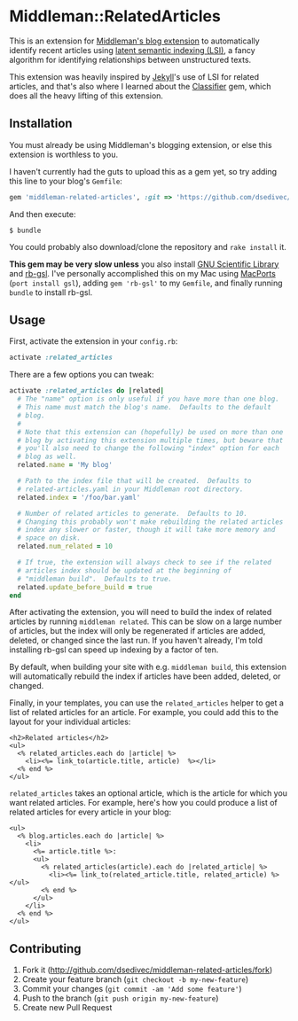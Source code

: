 # Middleman::RelatedArticles

This is an extension for [Middleman's blog extension][] to automatically identify recent articles using [latent semantic indexing (LSI)][lsi], a fancy algorithm for identifying relationships between unstructured texts.

[Middleman's blog extension]: https://github.com/middleman/middleman-blog
[lsi]: https://en.wikipedia.org/wiki/Latent_semantic_indexing

This extension was heavily inspired by [Jekyll][]'s use of LSI for related articles, and that's also where I learned about the [Classifier] gem, which does all the heavy lifting of this extension.

[Jekyll]: http://jekyllrb.com
[Classifier]: https://github.com/cardmagic/classifier/

## Installation

You must already be using Middleman's blogging extension, or else this extension is worthless to you.

I haven't currently had the guts to upload this as a gem yet, so try adding this line to your blog's `Gemfile`:

```ruby
gem 'middleman-related-articles', :git => 'https://github.com/dsedivec/middleman-related-articles.git'
```

And then execute:

    $ bundle

You could probably also download/clone the repository and `rake install` it.

**This gem may be very slow unless** you also install [GNU Scientific Library][gsl] and [rb-gsl][].  I've personally accomplished this on my Mac using [MacPorts][] (`port install gsl`), adding `gem 'rb-gsl'` to my `Gemfile`, and finally running `bundle` to install rb-gsl.

[gsl]: https://www.gnu.org/software/gsl/
[rb-gsl]: https://github.com/blackwinter/rb-gsl
[MacPorts]: https://www.macports.org/

## Usage

First, activate the extension in your `config.rb`:

```ruby
activate :related_articles
```

There are a few options you can tweak:

```ruby
activate :related_articles do |related|
  # The "name" option is only useful if you have more than one blog.
  # This name must match the blog's name.  Defaults to the default
  # blog.
  #
  # Note that this extension can (hopefully) be used on more than one
  # blog by activating this extension multiple times, but beware that
  # you'll also need to change the following "index" option for each
  # blog as well.
  related.name = 'My blog'

  # Path to the index file that will be created.  Defaults to
  # related-articles.yaml in your Middleman root directory.
  related.index = '/foo/bar.yaml'

  # Number of related articles to generate.  Defaults to 10.
  # Changing this probably won't make rebuilding the related articles
  # index any slower or faster, though it will take more memory and
  # space on disk.
  related.num_related = 10

  # If true, the extension will always check to see if the related
  # articles index should be updated at the beginning of
  # "middleman build".  Defaults to true.
  related.update_before_build = true
end
```

After activating the extension, you will need to build the index of related articles by running `middleman related`.  This can be slow on a large number of articles, but the index will only be regenerated if articles are added, deleted, or changed since the last run.  If you haven't already, I'm told installing rb-gsl can speed up indexing by a factor of ten.

By default, when building your site with e.g. `middleman build`, this extension will automatically rebuild the index if articles have been added, deleted, or changed.

Finally, in your templates, you can use the `related_articles` helper to get a list of related articles for an article.  For example, you could add this to the layout for your individual articles:

```erb
<h2>Related articles</h2>
<ul>
  <% related_articles.each do |article| %>
    <li><%= link_to(article.title, article)  %></li>
  <% end %>
</ul>
```

`related_articles` takes an optional article, which is the article for which you want related articles.  For example, here's how you could produce a list of related articles for every article in your blog:

```erb
<ul>
  <% blog.articles.each do |article| %>
    <li>
      <%= article.title %>:
      <ul>
        <% related_articles(article).each do |related_article| %>
          <li><%= link_to(related_article.title, related_article) %></ul>
        <% end %>
      </ul>
    </li>
  <% end %>
</ul>
```

## Contributing

1. Fork it (http://github.com/dsedivec/middleman-related-articles/fork)
2. Create your feature branch (`git checkout -b my-new-feature`)
3. Commit your changes (`git commit -am 'Add some feature'`)
4. Push to the branch (`git push origin my-new-feature`)
5. Create new Pull Request
